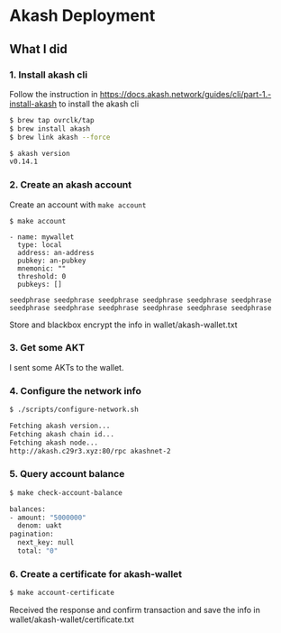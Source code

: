 # Akash Deployment

## What I did

### 1. Install akash cli

Follow the instruction in https://docs.akash.network/guides/cli/part-1.-install-akash to install the akash cli

```sh
$ brew tap ovrclk/tap
$ brew install akash
$ brew link akash --force

$ akash version
v0.14.1
```

### 2. Create an akash account

Create an account with `make account`

```
$ make account

- name: mywallet
  type: local
  address: an-address
  pubkey: an-pubkey
  mnemonic: ""
  threshold: 0
  pubkeys: []

seedphrase seedphrase seedphrase seedphrase seedphrase seedphrase seedphrase seedphrase seedphrase seedphrase seedphrase seedphrase
```

Store and blackbox encrypt the info in wallet/akash-wallet.txt

### 3. Get some AKT

I sent some AKTs to the wallet.

### 4. Configure the network info

```sh
$ ./scripts/configure-network.sh

Fetching akash version...
Fetching akash chain id...
Fetching akash node...
http://akash.c29r3.xyz:80/rpc akashnet-2

```

### 5. Query account balance

```sh
$ make check-account-balance

balances:
- amount: "5000000"
  denom: uakt
pagination:
  next_key: null
  total: "0"

```

### 6. Create a certificate for akash-wallet

```sh
$ make account-certificate
```

Received the response and confirm transaction and save the info in wallet/akash-wallet/certificate.txt
